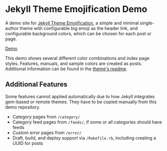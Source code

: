 # Jekyll Theme Emojification Demo

A demo site for [Jekyll Theme Emojification](https://github.com/michaelnordmeyer/jekyll-theme-emojification), a simple and minimal single-author theme with configurable big emoji as the header link, and configurable background colors, which can be chosen for each post or page.

[Demo](https://jekyll-theme-emojification.michaelnordmeyer.com/)

This demo shows several different color combinations and index page styles. Features, manuals, and sample colors are created as posts. Additional information can be found in the [theme's readme](https://github.com/michaelnordmeyer/jekyll-theme-emojification).

## Additional Features

Some features cannot applied automatically due to how Jekyll integrates gem-based or remote themes. They have to be copied manually from this demo repository.

- Category pages from `/category/`
- Category feed pages from `/feeds/`, if some or all categories should have feeds
- Custom error pages from `/error/`
- Draft, build, and deploy support via `/Rakefile.rb`, including creating a UUID for posts
